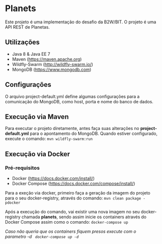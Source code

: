 # Planets
Este projeto é uma implementação do desafio da B2W/BIT. O projeto é uma API REST de Planetas.

## Utilizações
* Java 8 & Java EE 7
* Maven (https://maven.apache.org)
* Wildfly-Swarm (http://wildfly-swarm.io/)
* MongoDB (https://www.mongodb.com)

## Configurações
O arquivo project-default.yml define algumas  configurações para a comunicação do MongoDB, como host, porta e nome do banco de dados.

## Execução via Maven
Para executar o projeto diretamente, antes faça suas alterações no **project-default.yml** para o apontamento do MongoDB.
Quando estiver configurado, execute o comando:
``` mvn wildfly-swarm:run ```

## Execução via Docker
### Pré-requisitos
* Docker (https://docs.docker.com/install/)
* Docker Compose (https://docs.docker.com/compose/install/)

Para a exeção via docker, primeiro faça a geração da imagem do projeto para o seu docker-registry, através do comando:
``` mvn clean package -pdocker ``` 

Após a execução do comando, vai existir uma nova imagem no seu docker-registry chamada **planets**, sendo assim inicie os containers através do Docker Compose assim como o comando:
``` docker-compose up ```

*Caso não queria que os containers fiquem presos execute com o parametro -d ``` docker-compose up -d```*

